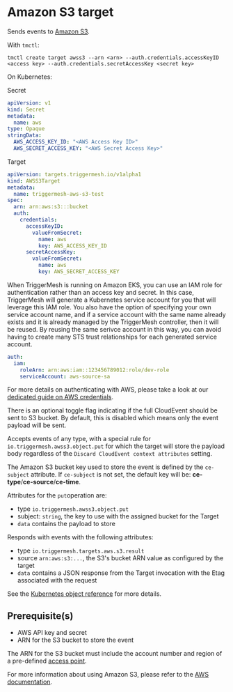 # Amazon S3 target

Sends events to [Amazon S3](https://aws.amazon.com/s3/).

With `tmctl`:

```
tmctl create target awss3 --arn <arn> --auth.credentials.accessKeyID <access key> --auth.credentials.secretAccessKey <secret key>
```

On Kubernetes:

Secret

```yaml
apiVersion: v1
kind: Secret
metadata:
  name: aws
type: Opaque
stringData:
  AWS_ACCESS_KEY_ID: "<AWS Access Key ID>"
  AWS_SECRET_ACCESS_KEY: "<AWS Secret Access Key>"
```

Target

```yaml
apiVersion: targets.triggermesh.io/v1alpha1
kind: AWSS3Target
metadata:
  name: triggermesh-aws-s3-test
spec:
  arn: arn:aws:s3:::bucket
  auth:
    credentials:
      accessKeyID:
        valueFromSecret:
          name: aws
          key: AWS_ACCESS_KEY_ID
      secretAccessKey:
        valueFromSecret:
          name: aws
          key: AWS_SECRET_ACCESS_KEY
```

When TriggerMesh is running on Amazon EKS, you can use an IAM role for authentication rather than an access key and secret. In this case, TriggerMesh will generate a Kubernetes service account for you that will leverage this IAM role. You also have the option of specifying your own service account name, and if a service account with the same name already exists and it is already managed by the TriggerMesh controller, then it will be reused. By reusing the same serivce account in this way, you can avoid having to create many STS trust relationships for each generated service account.

```yaml
auth:
  iam:
    roleArn: arn:aws:iam::123456789012:role/dev-role
    serviceAccount: aws-source-sa
```

For more details on authenticating with AWS, please take a look at our [dedicated guide on AWS credentials](../guides/credentials/awscredentials.md).

There is an optional toggle flag indicating if the full CloudEvent should be sent
to S3 bucket. By default, this is disabled which means only the event payload
will be sent.

Accepts events of any type, with a special rule for `io.triggermesh.awss3.object.put` for which the target
will store the payload body regardless of the `Discard CloudEvent context attributes` setting.

The Amazon S3 bucket key used to store the event is defined by the `ce-subject` attribute.
If `ce-subject` is not set, the default key will be: **ce-type**/**ce-source**/**ce-time**.

Attributes for the `put`operation are:

* type `io.triggermesh.awss3.object.put`
* subject: `string`, the key to use with the assigned bucket for the Target
* `data` contains the payload to store

Responds with events with the following attributes:

* type `io.triggermesh.targets.aws.s3.result`
* source `arn:aws:s3:...`, the S3's bucket ARN value as configured by the target
* `data` contains a JSON response from the Target invocation with the Etag associated with the request

See the [Kubernetes object reference](../../reference/targets/#targets.triggermesh.io/v1alpha1.AWSS3Target) for more details.

## Prerequisite(s)

- AWS API key and secret
- ARN for the S3 bucket to store the event

The ARN for the S3 bucket must include the account number and region of a
pre-defined [access point][aws-s3-ap].

For more information about using Amazon S3, please refer to the [AWS documentation][docs].

[ce]: https://cloudevents.io/
[docs]: https://docs.aws.amazon.com/s3/
[aws-s3-ap]: https://docs.aws.amazon.com/AmazonS3/latest/dev/access-points.html
[ce-jsonformat]: https://github.com/cloudevents/spec/blob/v1.0/json-format.md
